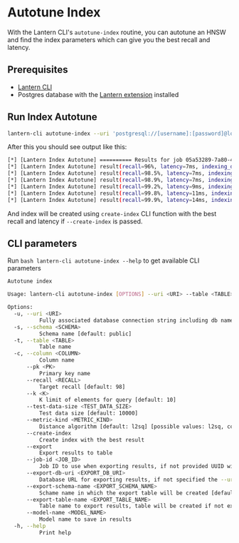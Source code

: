# Autotune Index

With the Lantern CLI's `autotune-index` routine, you can autotune an HNSW and find the index parameters which can give you the best recall and latency.

## Prerequisites

- [Lantern CLI](/docs/lantern-cli/install)
- Postgres database with the [Lantern extension](/docs/lantern-db/install) installed

## Run Index Autotune

```bash
lantern-cli autotune-index --uri 'postgresql://[username]:[password]@localhost:5432/[db]' --table "sift1m" --column "v" --metric-kind l2sq --pk id --recall 99 -k 30 --create-index
```

After this you should see output like this:

```bash
[*] [Lantern Index Autotune] ========== Results for job 05a53289-7a80-4843-9ef7-bee951dbc13c ==========
[*] [Lantern Index Autotune] result(recall=96%, latency=7ms, indexing_duration=2s) index_params(m=6, ef=64, ef_construction=32)
[*] [Lantern Index Autotune] result(recall=98.5%, latency=7ms, indexing_duration=3s) index_params(m=8, ef=64, ef_construction=40)
[*] [Lantern Index Autotune] result(recall=98.9%, latency=7ms, indexing_duration=3s) index_params(m=12, ef=64, ef_construction=48)
[*] [Lantern Index Autotune] result(recall=99.2%, latency=9ms, indexing_duration=3s) index_params(m=16, ef=76, ef_construction=60)
[*] [Lantern Index Autotune] result(recall=99.8%, latency=11ms, indexing_duration=3s) index_params(m=32, ef=96, ef_construction=96)
[*] [Lantern Index Autotune] result(recall=99.9%, latency=14ms, indexing_duration=4s) index_params(m=48, ef=128, ef_construction=128)
```

And index will be created using `create-index` CLI function with the best recall and latency if `--create-index` is passed.

## CLI parameters

Run `bash lantern-cli autotune-index --help` to get available CLI parameters

```bash
Autotune index

Usage: lantern-cli autotune-index [OPTIONS] --uri <URI> --table <TABLE> --column <COLUMN> --pk <PK>

Options:
  -u, --uri <URI>
          Fully associated database connection string including db name
  -s, --schema <SCHEMA>
          Schema name [default: public]
  -t, --table <TABLE>
          Table name
  -c, --column <COLUMN>
          Column name
      --pk <PK>
          Primary key name
      --recall <RECALL>
          Target recall [default: 98]
      --k <K>
          K limit of elements for query [default: 10]
      --test-data-size <TEST_DATA_SIZE>
          Test data size [default: 10000]
      --metric-kind <METRIC_KIND>
          Distance algorithm [default: l2sq] [possible values: l2sq, cos, hamming]
      --create-index
          Create index with the best result
      --export
          Export results to table
      --job-id <JOB_ID>
          Job ID to use when exporting results, if not provided UUID will be generated
      --export-db-uri <EXPORT_DB_URI>
          Database URL for exporting results, if not specified the --uri will be used
      --export-schema-name <EXPORT_SCHEMA_NAME>
          Schame name in which the export table will be created [default: public]
      --export-table-name <EXPORT_TABLE_NAME>
          Table name to export results, table will be created if not exists [default: lantern_autotune_results]
      --model-name <MODEL_NAME>
          Model name to save in results
  -h, --help
          Print help
```
